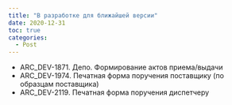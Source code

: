 ```yaml
---
title: "В разработке для ближайшей версии"
date: 2020-12-31
toc: true
categories:
  - Post  
---
```


-   ARC_DEV-1871. Депо. Формирование актов приема/выдачи
-   ARC_DEV-1974. Печатная форма поручения поставщику (по образцам поставщика)
-   ARC_DEV-2119. Печатная форма поручения диспетчеру
